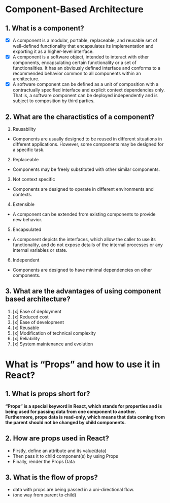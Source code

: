 
# Component-Based Architecture

## 1.  What is a component?

- [x]  A component is a modular, portable, replaceable, and reusable set of well-defined functionality that encapsulates its implementation and exporting it as a higher-level interface.
- [x]  A component is a software object, intended to interact with other components, encapsulating certain functionality or a set of functionalities. It has an obviously defined interface and conforms to a recommended behavior common to all components within an architecture. 
- [x] A software component can be defined as a unit of composition with a contractually specified interface and explicit context dependencies only. That is, a software component can be deployed independently and is subject to composition by third parties.

## 2. What are the charactistics of a component?

1. Reusability

 * Components are usually designed to be reused in different situations in different applications. However, some components may be designed for a specific task.

2. Replaceable
*  Components may be freely substituted with other similar components.

3. Not context specific 
 * Components are designed to operate in different environments and contexts.

4. Extensible
*  A component can be extended from existing components to provide new behavior.

5. Encapsulated 
* A component depicts the interfaces, which allow the caller to use its functionality, and do not expose details of the internal processes or any internal variables or state.

6. Independent 
* Components are designed to have minimal dependencies on other components.



## 3. What are the advantages of using component based architecture?

1. [x] Ease of deployment
2. [x] Reduced cost 
3. [x] Ease of development 
4. [x] Reusable
5. [x] Modification of technical complexity
6. [x] Reliability 
7. [x] System maintenance and evolution


# What is “Props” and how to use it in React?



## 1. What is props short for?

**“Props” is a special keyword in React, which stands for properties and is being used for passing data from one component to another. Furthermore, props data is read-only, which means that data coming from the parent should not be changed by child components.**


## 2. How are props used in React?

* Firstly, define an attribute and its value(data)
* Then pass it to child component(s) by using Props
* Finally, render the Props Data

## 3. What is the flow of props?
* data with props are being passed in a uni-directional flow.
* (one way from parent to child)